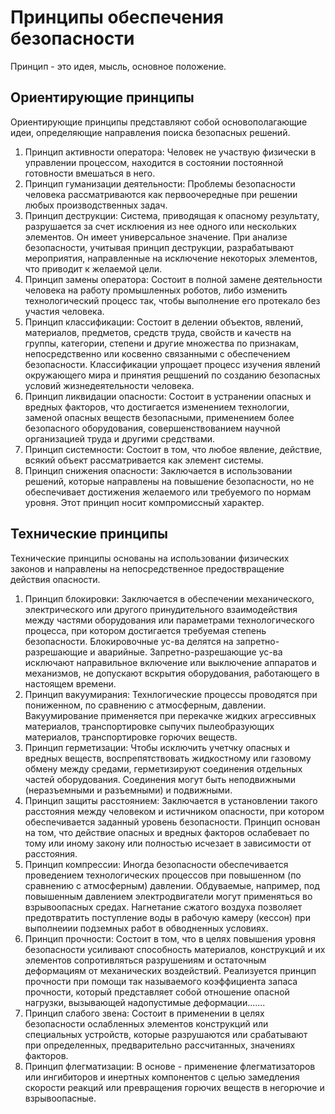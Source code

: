 # Принципы обеспечения безопасности

Принцип - это идея, мысль, основное положение.

## Ориентирующие принципы
Ориентирующие принципы представляют собой основополагающие идеи, определяющие направления поиска безопасных решений.
1. Принцип активности оператора: Человек не участвую физически в управлении процессом, находится в состоянии постоянной готовности вмешаться в него.
2. Принцип гуманизации деятельности: Проблемы безопасности человека рассматриваются как первоочередные при решении любых производственных задач. 
3. Принцип деструкции: Система, приводящая к опасному результату, разрушается за счет исклюения из нее одного или нескольких элементов. Он имеет универсальное значение. При анализе безопасности, учитывая принцип деструкции, разрабатывают мероприятия, направленные на исключение некоторых элементов, что приводит к желаемой цели.
4. Принцип замены оператора: Состоит в полной замене деятельности человека на работу промышленных роботов, либо изменить технологический процесс так, чтобы выполнение его протекало без участия человека.
5. Принцип классификации: Состоит в делении объектов, явлений, материалов, предметов, средств труда, свойств и качеств на группы, категории, степени и другие множества по признакам, непосредственно или косвенно связанными с обеспечением безопасности. Классификации упрощает процесс изучения явлений окружающего мира и принятия рещшений по созданию безопасных условий жизнедеятельности человека.
6. Принцип ликвидации опасности: Состоит в устранении опасных и вредных факторов, что достигается изменением технологии, заменой опасных веществ безопасными, применением более безопасного оборудования, совершенствованием научной организацией труда и другими средствами.
7. Принцип системности: Состоит в том, что любое явление, действие, всякий объект рассматривается как элемент системы.
8. Принцип снижения опасности: Заключается в использовании решений, которые направлены на повышение безопасности, но не обеспечивает достижения желаемого или требуемого по нормам уровня. Этот принцип носит компромиссный характер.

## Технические принципы
Технические принципы основаны на использовании физических законов и направлены на непосредственное предоствращение действия опасности.
1. Принцип блокировки: Заключается в обеспечении механического, электрического или другого принудительного взаимодействия между частями оборудования или параметрами технологического процесса, при котором достигается требуемая степень безопасности. Блокировочные ус-ва делятся на запретно-разрешающие и аварийные. Запретно-разрешающие ус-ва исключают направильное включение или выключение аппаратов и механизмов, не допускают вскрытия оборудования, работающего в настоящем времени.
2. Принцип вакуумирания: Технлогические процессы проводятся при пониженном, по сравнению с атмосферным, давлении. Вакуумирование применяется при перекачке жидких агрессивных материалов, транспортировке сыпучих пылеобразующих материалов, транспортировке горючих веществ.
3. Принцип герметизации: Чтобы исключить учетчку опасных и вредных веществ, воспрепятствовать жидкостному или газовому обмену между средами, герметизируют соединения отдельных частей оборудования. Соединения могут быть неподвижными (неразъемными и разъемными) и подвижными.
4. Принцип защиты расстоянием: Заключается в установлении такого расстояния между человеком и истичником опасности, при котором обеспечивается заданный уровень безопасности. Принцип основан на том, что действие опасных и вредных факторов ослабевает по тому или иному закону или полностью исчезает в зависимости от расстояния.
5. Принцип компрессии: Иногда безопасности обеспечивается проведением технологических процессов при повышенном (по сравнению с атмосферным) давлении. Обдуваемые, например, под повышенным давлением электродвигатели могут применяться во взрывоопасных средах. Нагнетание сжатого воздуха позволяет предотвратить поступление воды в рабочую камеру (кессон) при выполнеиии подземных работ в обводненных условиях.
6. Принцип прочности: Состоит в том, что в целях повышения уровня безопасности усиливают способность материалов, конструкций и их элементов сопротивляться разрушениям и остаточным деформациям от механических воздействий. Реализуется принцип прочности при помощи так называемого коэффициента запаса прочности, который представляет собой отношение опасной нагрузки, вызывающей надопустимые деформации.......
7. Принцип слабого звена: Состоит в применении в целях безопасности ослабленных элементов конструкций или специальных устройств, которые разрушаются или срабатывают при определенных, предварительно рассчитанных, значениях факторов.
8. Принцип флегматизации: В основе - применение флегматизаторов или ингибиторов и инертных компонентов с целью замедления скорости реакций или превращения горючих веществ в негорючие и взрывоопасные.
